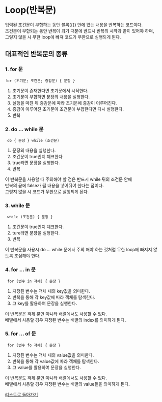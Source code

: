 # Loop(반복문)
입력된 조건문이 부합하는 동안 블록({}) 안에 있는 내용을 반복하는 코드이다.  
조건문이 부합되는 동안 반복이 되기 때문에 반드시 반복의 시작과 끝이 있어야 하며,  
그렇지 않을 시 무한 loop에 빠져 코드가 무한으로 실행되게 된다.  

## 대표적인 반복문의 종류
### 1. for 문
```for (초기문; 조건문; 증감문) { 문장 }```  
1. 초기문이 존재한다면 초기문에서 시작한다.  
2. 초기문이 부합하면 문장의 내용을 실행한다.  
3. 실행을 마친 뒤 증감문에 따라 초기문에 증감이 이루어진다.
4. 증감이 이루어진 초기문이 조건문에 부합한다면 다시 실행한다.
5. 반복

### 2. do ... while 문
``` do { 문장 } while (조건문)```
1. 문장의 내용을 실행한다.  
2. 조건문이 true인지 체크한다
3. true라면 문장을 실행한다.
4. 반복

이 반복문을 사용할 때 주의해야 할 점은 반드시 while 뒤의 조건문 안에  
반복의 끝에 false가 될 내용을 넣어줘야 한다는 점이다.  
그렇지 않을 시 코드가 무한으로 실행되게 된다. 

### 3. while 문
``` while (조건문) { 문장 }```
1. 조건문이 true인지 체크한다.  
2. ture라면 문장을 실행한다.
3. 반복

이 반복문을 사용시 do ... while 문에서 주의 해야 하는 것처럼 무한 loop에 빠지지 않도록 조심해야 한다.

### 4. for ... in 문
``` for (변수 in 객체) { 문장 }```
1. 지정된 변수는 객체 내의 key값을 의미한다.
2. 반복을 통해 각 key값에 따라 객체를 탐색한다.
3. 그 key를 활용하여 문장을 실행한다.

이 반복문은 객체 뿐만 아니라 배열에서도 사용할 수 있다.  
배열에서 사용할 경우 지정된 변수는 배열의 index를 의미하게 된다.  

### 5. for ... of 문
``` for (변수 fo 객체) { 문장 }```
1. 지정된 변수는 객체 내의 value값을 의미한다.
2. 반복을 통해 각 value값에 따라 객체를 탐색한다.
3. 그 value를 활용하여 문장을 실행한다.

이 반복문도 객체 뿐만 아니라 배열에서도 사용할 수 있다.  
배열에서 사용할 경우 지정된 변수는 배열의 value들을 의미하게 된다.

[리스트로 돌아가기](https://github.com/MGanom/Studying)
